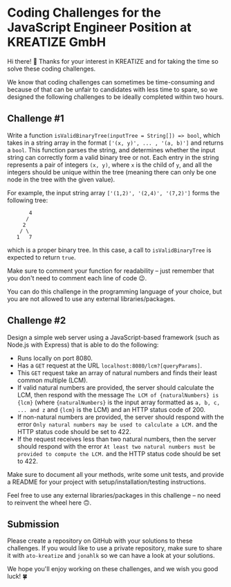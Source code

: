 # Coding Challenges for the JavaScript Engineer Position at KREATIZE GmbH

Hi there! 👋 Thanks for your interest in KREATIZE and for taking the time so solve these coding challenges.

We know that coding challenges can sometimes be time-consuming and because of that can be unfair to candidates with less time to spare, so we designed the following challenges to be ideally completed within two hours.

## Challenge #1

Write a function `isValidBinaryTree(inputTree = String[]) => bool`, which takes in a string array in the format `['(x, y)', ... , '(a, b)']` and returns a `bool`. This function parses the string, and determines whether the input string can correctly form a valid binary tree or not. Each entry in the string represents a pair of integers `(x, y)`, where `x` is the child of `y`, and all the integers should be unique within the tree (meaning there can only be one node in the tree with the given value).

For example, the input string array `['(1,2)', '(2,4)', '(7,2)']` forms the following tree:

```text
       4
      /
     2
    / \
   1   7
```

which is a proper binary tree. In this case, a call to `isValidBinaryTree` is expected to return `true`.

Make sure to comment your function for readability – just remember that you don't need to comment each line of code 😉.

You can do this challenge in the programming language of your choice, but you are not allowed to use any
external libraries/packages.

## Challenge #2

Design a simple web server using a JavaScript-based framework (such as Node.js with Express) that is able to do the following:

- Runs locally on port 8080.
- Has a `GET` request at the URL `localhost:8080/lcm?[queryParams]`.
- This `GET` request take an array of natural numbers and finds their least common multiple (LCM).
- If valid natural numbers are provided, the server should calculate the LCM, then respond with the message `The LCM of {naturalNumbers} is {lcm}` (where `{naturalNumbers}` is the input array formatted as `a, b, c, ... and z` and `{lcm}` is the LCM) and an HTTP status code of 200.
- If non-natural numbers are provided, the server should respond with the error `Only natural numbers may be used to calculate a LCM.` and the HTTP status code should be set to 422.
- If the request receives less than two natural numbers, then the server should respond with the error `At least two natural numbers must be provided to compute the LCM.` and the HTTP status code should be set to 422.

Make sure to document all your methods, write some unit tests, and provide a README for your project with setup/installation/testing instructions.

Feel free to use any external libraries/packages in this challenge – no need to reinvent the wheel here 🙃.

## Submission

Please create a repository on GitHub with your solutions to these challenges. If you would like to use a private repository, make sure to share it with `ato-kreatize` and `jonahlk` so we can have a look at your solutions.

We hope you'll enjoy working on these challenges, and we wish you good luck! 🍀
